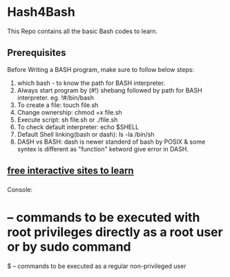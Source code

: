 # Hash4Bash
This Repo contains all the basic Bash codes to learn.

## Prerequisites
Before Writing a BASH program, make sure to follow below steps:

1. which bash - to know the path for BASH interpreter.
2. Always start program by (#!) shebang followed by path for BASH interpreter.
eg. !#/bin/bash
3. To create a file: touch file.sh
4. Change ownership: chmod +x file.sh
5. Execute script: sh file.sh or ./file.sh
6. To check default interpreter: echo $SHELL
7. Default Shell linking(bash or dash): ls -la /bin/sh
8. DASH vs BASH: dash is newer standerd of bash by POSIX & some syntex is different as "function" ketword give error in DASH.

## [free interactive sites to learn](https://www.learnshell.org/)

###
Console:
# – commands to be executed with root privileges directly as a root user or by sudo command
$ – commands to be executed as a regular non-privileged user


